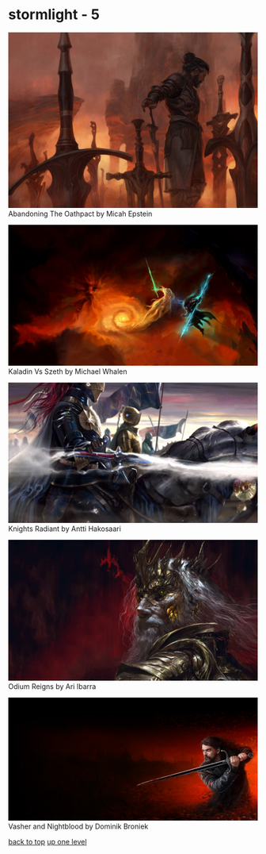 # stormlight - 5
[![Abandoning The Oathpact by Micah Epstein](https://raw.githubusercontent.com/buckmanc/wallpapers/main/desktop/stormlight/abandoning_the_oathpact_by_micah_epstein.jpg "Abandoning The Oathpact by Micah Epstein")](https://raw.githubusercontent.com/buckmanc/wallpapers/main/desktop/stormlight/abandoning_the_oathpact_by_micah_epstein.jpg)\
Abandoning The Oathpact by Micah Epstein

[![Kaladin Vs Szeth by Michael Whalen](https://raw.githubusercontent.com/buckmanc/wallpapers/main/desktop/stormlight/kaladin_vs_szeth_by_michael_whalen.jpg "Kaladin Vs Szeth by Michael Whalen")](https://raw.githubusercontent.com/buckmanc/wallpapers/main/desktop/stormlight/kaladin_vs_szeth_by_michael_whalen.jpg)\
Kaladin Vs Szeth by Michael Whalen

[![Knights Radiant by Antti Hakosaari](https://raw.githubusercontent.com/buckmanc/wallpapers/main/desktop/stormlight/knights_radiant_by_antti_hakosaari.jpg "Knights Radiant by Antti Hakosaari")](https://raw.githubusercontent.com/buckmanc/wallpapers/main/desktop/stormlight/knights_radiant_by_antti_hakosaari.jpg)\
Knights Radiant by Antti Hakosaari

[![Odium Reigns by Ari Ibarra](https://raw.githubusercontent.com/buckmanc/wallpapers/main/desktop/stormlight/odium_reigns_by_ari_ibarra.jpg "Odium Reigns by Ari Ibarra")](https://raw.githubusercontent.com/buckmanc/wallpapers/main/desktop/stormlight/odium_reigns_by_ari_ibarra.jpg)\
Odium Reigns by Ari Ibarra

[![Vasher and Nightblood by Dominik Broniek](https://raw.githubusercontent.com/buckmanc/wallpapers/main/desktop/stormlight/vasher_and_nightblood_by_dominik_broniek.jpg "Vasher and Nightblood by Dominik Broniek")](https://raw.githubusercontent.com/buckmanc/wallpapers/main/desktop/stormlight/vasher_and_nightblood_by_dominik_broniek.jpg)\
Vasher and Nightblood by Dominik Broniek



[back to top](#)
[up one level](/desktop/README.MD)
